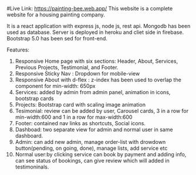 #Live Link: https://painting-bee.web.app/
This website is a complete website for a housing painting company.

It is a react application with express js, node js, rest api. 
Mongodb has been used as database.
Server is deployed in heroku and cliet side in firebase.
Bootstrap 5.0 has been sed for front-end.

Features:
1. Responsive Home page with six sections: Header, About, Services, Previous Projects, Testimonial, and Footer.
2. Responsive Sticky Nav : Dropdown for mobile-view
3. Responsive About with d-flex : z-index has been used to overlap the component for min-width: 650px
4. Services: added by admin from admin panel, animation in icons, bootstrap cards
5. Projects: Bootstrap card with scaling image animation
6. Tesimonial: review can be added by user, Carousel cards, 3 in a row for min-width:600 and 1 in a row for max-width:600
7. Footer: contained nav links as shortcuts, Social icons.
8. Dashboad: two separate view for admin and normal user in same dashboard.
9. Admin: can add new admin, manage order-list with drowdown button(pending, on going, done), manage lists, add service etc
10. Normal user:by clicking service can book by payment and adding info, can see status of bookings, can give review which will added in testimoninals. 
